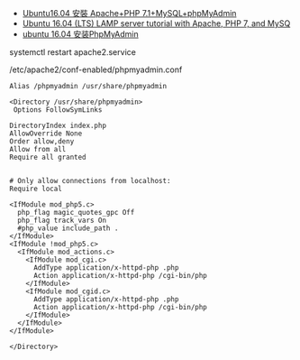 
- [Ubuntu16.04 安裝 Apache+PHP 7.1+MySQL+phpMyAdmin](https://bleuren.me/252/ubuntu-php-7-1/)
- [Ubuntu 16.04 (LTS) LAMP server tutorial with Apache, PHP 7, and MySQ](https://www.howtoforge.com/tutorial/install-apache-with-php-and-mysql-on-ubuntu-16-04-lamp/)
- [ubuntu 16.04 安装PhpMyAdmin](http://blog.csdn.net/l6807718/article/details/51374915)

systemctl restart apache2.service

/etc/apache2/conf-enabled/phpmyadmin.conf

```
Alias /phpmyadmin /usr/share/phpmyadmin

<Directory /usr/share/phpmyadmin>
 Options FollowSymLinks

DirectoryIndex index.php
AllowOverride None
Order allow,deny
Allow from all
Require all granted


# Only allow connections from localhost:
Require local

<IfModule mod_php5.c>
  php_flag magic_quotes_gpc Off
  php_flag track_vars On
  #php_value include_path .
</IfModule>
<IfModule !mod_php5.c>
  <IfModule mod_actions.c>
    <IfModule mod_cgi.c>
      AddType application/x-httpd-php .php
      Action application/x-httpd-php /cgi-bin/php
    </IfModule>
    <IfModule mod_cgid.c>
      AddType application/x-httpd-php .php
      Action application/x-httpd-php /cgi-bin/php
    </IfModule>
  </IfModule>
</IfModule>

</Directory>
```